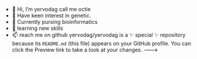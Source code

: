 - 👋 Hi, I’m yervodag call me octie
- 👀 Have keen interest in genetic. 
- 🌱 Currently pursing bioinformatics
- 💞️ learning new skills 
- 📫 reach me on github 
yervodag/yervodag is a ✨ special ✨ repository because its `README.md` (this file) appears on your GitHub profile.
You can click the Preview link to take a look at your changes.
--->

